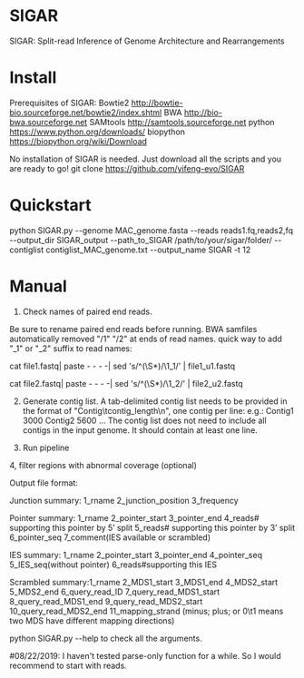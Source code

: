 # SIGAR
SIGAR: Split-read Inference of Genome Architecture and Rearrangements


# Install
Prerequisites of SIGAR:
Bowtie2 http://bowtie-bio.sourceforge.net/bowtie2/index.shtml
BWA http://bio-bwa.sourceforge.net
SAMtools http://samtools.sourceforge.net
python https://www.python.org/downloads/
biopython https://biopython.org/wiki/Download

No installation of SIGAR is needed. Just download all the scripts and you are ready to go!
git clone https://github.com/yifeng-evo/SIGAR 

# Quickstart
python SIGAR.py --genome MAC_genome.fasta --reads reads1.fq,reads2,fq  --output_dir SIGAR_output --path_to_SIGAR /path/to/your/sigar/folder/ --contiglist contiglist_MAC_genome.txt --output_name SIGAR -t 12

# Manual
1. Check names of paired end reads.

Be sure to rename paired end reads before running. BWA samfiles automatically removed "/1" "/2" at ends of read names.
quick way to add "_1" or "_2" suffix to read names:

cat file1.fastq| paste - - - -| sed 's/^\(\S*\)/\1\_1/' | file1_u1.fastq

cat file2.fastq| paste - - - -| sed 's/^\(\S*\)/\1\_2/' | file2_u2.fastq

2. Generate contig list.
A tab-delimited contig list needs to be provided in the format of "Contig\tcontig_length\n", one contig per line:
e.g.:
Contig1 3000
Contig2 5600
...
The contig list does not need to include all contigs in the input genome. It should contain at least one line.

3. Run pipeline

4, filter regions with abnormal coverage (optional) 


Output file format:

Junction summary: 1_rname    2_junction_position    3_frequency

Pointer summary: 1_rname    2_pointer_start    3_pointer_end    4_reads# supporting this pointer by 5’ split    5_reads# supporting this pointer by 3’ split    6_pointer_seq    7_comment(IES available or scrambled)

IES summary: 1_rname    2_pointer_start    3_pointer_end    4_pointer_seq    5_IES_seq(without pointer)    6_reads#supporting this IES

Scrambled summary:1_rname    2_MDS1_start    3_MDS1_end    4_MDS2_start    5_MDS2_end    6_query_read_ID    7_query_read_MDS1_start    8_query_read_MDS1_end    9_query_read_MDS2_start    10_query_read_MDS2_end    11_mapping_strand (minus; plus; or 0\t1 means two MDS have different mapping directions)


python SIGAR.py --help to check all the arguments.


#08/22/2019:
I haven't tested parse-only function for a while. So I would recommend to start with reads. 
